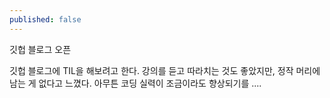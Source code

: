 ```yaml
---
published: false
---
```

깃헙 블로그 오픈 


깃헙 블로그에 TIL을 해보려고 한다. 강의를 듣고 따라치는 것도 좋았지만,
정작 머리에 남는 게 없다고 느꼈다. 
아무튼 코딩 실력이 조금이라도 향상되기를 ....
